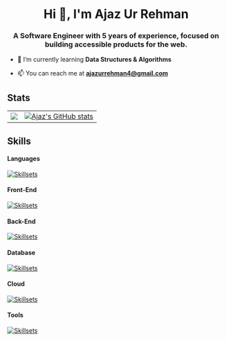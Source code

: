 <h1 align="center">Hi 👋, I'm Ajaz Ur Rehman</h1>
<h3 align="center">A Software Engineer with 5 years of experience, focused on building accessible products for the web.</h3>

- 🌱 I’m currently learning **Data Structures & Algorithms**

- 📫 You can reach me at **ajazurrehman4@gmail.com**

## Stats

<table>
  <tr>
    <td>
      <a href="https://github.com/ajaz-ur-rehman"><img src="https://github-readme-streak-stats.herokuapp.com/?user=ajaz-ur-rehman&stroke=ffffff&background=1c1917&ring=0891b2&fire=0891b2&currStreakNum=ffffff&currStreakLabel=0891b2&sideNums=ffffff&sideLabels=ffffff&dates=ffffff&hide_border=true" /></a>
    </td>
    <td>
      <a href="https://github.com/ajaz-ur-rehman"><img src="https://github-readme-stats.vercel.app/api?username=ajaz-ur-rehman&show_icons=true&hide=stars,&count_private=true&title_color=0891b2&text_color=ffffff&icon_color=0891b2&bg_color=1c1917&hide_border=true&show_icons=true" alt="Ajaz's GitHub stats" /></a>
    </td>
  </tr>
</table>

## Skills

#### Languages

[![Skillsets](https://skillicons.dev/icons?i=js,html,css,ts,php,java,cpp,py)](https://skillicons.dev)

#### Front-End

[![Skillsets](https://skillicons.dev/icons?i=react,vue,nextjs,nuxtjs,vite,tailwind,materialui,bootstrap,figma,xd)](https://skillicons.dev)

#### Back-End

[![Skillsets](https://skillicons.dev/icons?i=nodejs,express,nestjs,flask,bun)](https://skillicons.dev)

#### Database

[![Skillsets](https://skillicons.dev/icons?i=mysql,postgres,mongodb,sqlite,redis)](https://skillicons.dev)

#### Cloud

[![Skillsets](https://skillicons.dev/icons?i=aws,gcp,azure,heroku,cloudflare)](https://skillicons.dev)

#### Tools

[![Skillsets](https://skillicons.dev/icons?i=git,nginx,docker,babel,webpack,bash,figma)](https://skillicons.dev)
